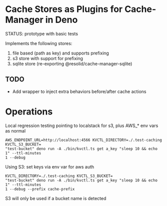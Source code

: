 # Cache Stores as Plugins for Cache-Manager in Deno

STATUS: prototype with basic tests

Implements the following stores:
1. file based (path as key) and supports prefixing
1. s3 store with support for prefixing
1. sqlite store (re-exporting @resolid/cache-manager-sqlite)


## TODO
- Add wrapper to inject extra behaviors before/after cache actions

# Operations

Local regression testing pointing to localstack for s3, plus AWS_* env vars as normal
```
AWS_ENDPOINT_URL=http://localhost:4566 KVCTL_DIRECTORY=./.test-caching KVCTL_S3_BUCKET=
"test-bucket" deno run -A ./bin/kvctl.ts get a_key "sleep 10 && echo 1" --ttl-minutes
1 --debug
```

Using S3: set keys via env var for aws auth
```
KVCTL_DIRECTORY=./.test-caching KVCTL_S3_BUCKET=
"test-bucket" deno run -A ./bin/kvctl.ts get a_key "sleep 10 && echo 1" --ttl-minutes
1 --debug --prefix cache-prefix
```
S3 will only be used if a bucket name is detected
